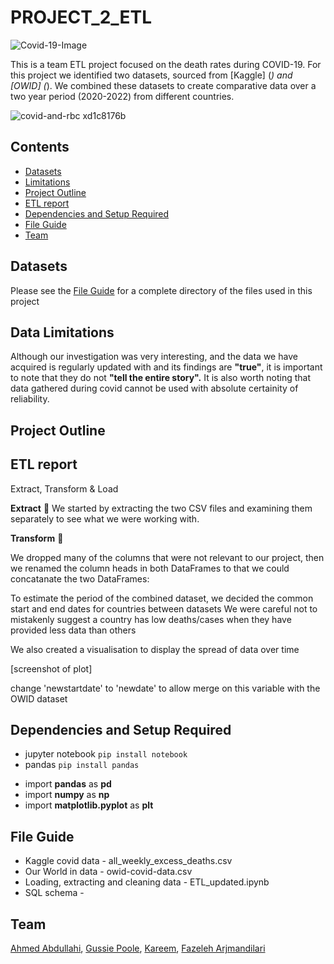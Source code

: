 # PROJECT_2_ETL
![Covid-19-Image](https://user-images.githubusercontent.com/115706722/214872996-5228129b-827e-46d6-b84f-87f859921b3f.jpg)


This is a team ETL project focused on the death rates during COVID-19. For this project we identified two datasets, sourced from [Kaggle] (_) and [OWID] (_). We combined these datasets to create comparative data over a two year period (2020-2022) from different countries.


![covid-and-rbc xd1c8176b](https://user-images.githubusercontent.com/115706722/214858201-ab241306-e267-4f41-96dc-cbcd44e1a4e1.jpg)


## Contents

* [Datasets](#dataset-header)
* [Limitations](#limitations-header)
* [Project Outline](#project-header)
* [ETL report](#ETL-header)
* [Dependencies and Setup Required](#dependencies-header)
* [File Guide](#file-header)
* [Team](#team-header)


## <a id="dataset-header"></a>Datasets

Please see the [File Guide](#file-header) for a complete directory of the files used in this project

## <a id="limitations-header">Data Limitations
Although our investigation was very interesting, and the data we have acquired is regularly updated with and its findings are **"true"**, it is important to note that they do not **"tell the entire story".** It is also worth noting that data gathered during covid cannot be used with absolute certainity of reliability.

## <a id="project-header"></a>Project Outline

## <a id="ETL-header"></a>ETL report
 Extract, Transform & Load
 
 **Extract** 📂
We started by extracting the two CSV files and examining them separately to see what we were working with.

**Transform** 🧹

We dropped many of the columns that were not relevant to our project, then we renamed the column heads in both DataFrames to that we could concatanate the two DataFrames:

To estimate the period of the combined dataset, we decided the common start and end dates for countries between datasets 
We were careful not to mistakenly suggest a country has low deaths/cases when they have provided less data than others

We also created a visualisation to display the spread of data over time 

[screenshot of plot]

change 'newstartdate' to 'newdate' to allow merge on this variable with the OWID dataset
## <a id="dependencies-header"></a>Dependencies and Setup Required

* jupyter notebook `pip install notebook`
* pandas `pip install pandas`

- import **pandas** as **pd**
- import **numpy** as **np**
- import **matplotlib.pyplot** as **plt**


## <a id="file-header"></a>**File Guide**

 - Kaggle covid data -  all_weekly_excess_deaths.csv
 - Our World in data - owid-covid-data.csv
 - Loading, extracting and cleaning data - ETL_updated.ipynb
 - SQL schema - 
 

## <a id="team-header"></a> Team
[Ahmed Abdullahi](https://github.com/Ahmedabdullahi1),
[Gussie Poole](https://github.com/gussiepoole),
[Kareem](https://github.com/a-kareem),
[Fazeleh Arjmandilari](https://github.com/FazelehA)

